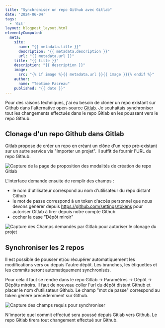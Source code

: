 ```yaml
---
title: "Synchroniser un repo Github avec Gitlab"
date: '2024-06-04'
tags: 
  - 'Git'
layout: blogpost_layout.html
eleventyComputed:
  meta:
    site:
      name: "{{ metadata.title }}"
      description: "{{ metadata.description }}"
      url: "{{ metadata.url }}"
    title: "{{ title }}"
    description: "{{ description }}"
    image:
      src: "{% if image %}{{ metadata.url }}{{ image }}{% endif %}"
    author:
      name: "Teotime Pacreau"
    published: "{{ date }}"
---
```


Pour des raisons techniques, j'ai eu besoin de cloner un repo existant sur Github dans l'alternative open-source [Gitlab](https://about.gitlab.com/). Je souhaitais synchroniser tout les changements effectués dans le repo Gitlab en les poussant vers le repo Github.

## Clonage d'un repo Github dans Gitlab
Gitlab propose de créer un repo en créant un clône d'un repo pré-existant sur un autre service via "Importer un projet". Il suffit de fournir l'URL du repo Github.

![Capture de la page de proposition des modalités de création de repo Gitlab](/img/gitlab-clonage1.png "Clonage d'un repo pré-existant")

L'interface demande ensuite de remplir des champs : 
- le nom d'utilisateur correspond au nom d'utilisateur du repo distant Github
- le mot de passe correspond à un token d'accès personnel que nous devons générer depuis https://github.com/settings/tokens pour autoriser Gitlab à tirer depuis notre compte Github
- cocher la case "Dépôt miroir"

![Capture des Champs demandés par Gitlab pour autoriser le clonage du projet](/img/gitlab-clonage2.png "Champs demandés par Gitlab pour autoriser le clonage du projet")


## Synchroniser les 2 repos
Il est possible de pousser et/ou récupérer automatiquement les modifications vers ou depuis l'autre dépôt. Les branches, les étiquettes et les commits seront automatiquement synchronisés.

Pour cela il faut se rendre dans le repo Gitlab -> Paramètres -> Dépôt -> Dépôts miroirs.
Il faut de nouveau coller l'url du dépôt distant Github et placer le nom d'utilisateur Github. Le champ "mot de passe" correspond au token généré précédemment sur Github.

![Capture des champs requis pour synchroniser](/img/gitlab-synchronisation.png "Champs requis pour synchroniser")

N'importe quel commit effectué sera poussé depuis Gitlab vers Github. Le repo Gitlab tirera tout changement effectué sur Github.